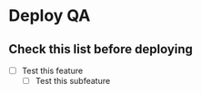 
# Deploy QA

## Check this list before deploying

- [ ] Test this feature
    - [ ] Test this subfeature

